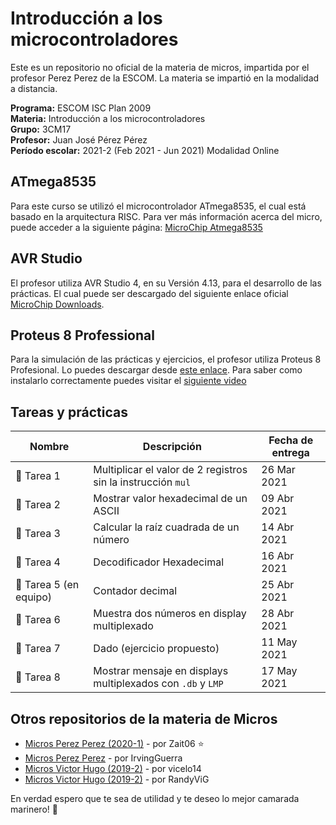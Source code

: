 # Introducción a los microcontroladores
Este es un repositorio no oficial de la materia de micros, impartida por el profesor Perez Perez de la ESCOM. La materia se impartió en la modalidad a distancia.  

**Programa:** ESCOM ISC Plan 2009  
**Materia:** Introducción a los microcontroladores  
**Grupo:** 3CM17  
**Profesor:** Juan José Pérez Pérez  
**Período escolar:** 2021-2 (Feb 2021 - Jun 2021) Modalidad Online  

## ATmega8535
Para este curso se utilizó el microcontrolador ATmega8535, el cual está basado en la arquitectura RISC. Para ver más información acerca del micro, puede acceder a la siguiente página: [MicroChip Atmega8535](https://www.microchip.com/wwwproducts/en/ATmega8535)

## AVR Studio
El profesor utiliza AVR Studio 4, en su Versión 4.13, para el desarrollo de las prácticas. El cual puede ser descargado del siguiente enlace oficial [MicroChip Downloads](https://www.microchip.com/mplab/avr-support/avr-and-sam-downloads-archive).

## Proteus 8 Professional
Para la simulación de las prácticas y ejercicios, el profesor utiliza Proteus 8 Profesional. Lo puedes descargar desde [este enlace](https://drive.google.com/file/d/1xpweVqvqQugloYkt7xuNSiQNoQ9ARY2f/view). Para saber como instalarlo correctamente puedes visitar el [siguiente video](https://youtu.be/Rru48DApb_o)

## Tareas y prácticas
| Nombre | Descripción | Fecha de entrega |
|---|---|---|
📝 Tarea 1 | Multiplicar el valor de 2 registros sin la instrucción `mul` | 26 Mar 2021
📝 Tarea 2 | Mostrar valor hexadecimal de un ASCII | 09 Abr 2021
📝 Tarea 3 | Calcular la raíz cuadrada de un número | 14 Abr 2021
📝 Tarea 4 | Decodificador Hexadecimal | 16 Abr 2021
📝 Tarea 5 (en equipo) | Contador decimal | 25 Abr 2021
📝 Tarea 6 | Muestra dos números en display multiplexado | 28 Abr 2021
📝 Tarea 7 | Dado (ejercicio propuesto) | 11 May 2021
📝 Tarea 8 | Mostrar mensaje en displays multiplexados con `.db` y `LMP` | 17 May 2021

## Otros repositorios de la materia de Micros 
- [Micros Perez Perez (2020-1)](https://github.com/Zait06/Microcontroladores-ESCOM) - por Zait06 ⭐
- [Micros Perez Perez](https://github.com/IrvingGuerra/Introduccion-a-los-Microcontroladores) - por IrvingGuerra
- [Micros Victor Hugo (2019-2)](https://github.com/vicleo14/MicrosVH) - por vicelo14
- [Micros Victor Hugo (2019-2)](https://github.com/RandyViG/Microcontroladores) - por RandyViG

En verdad espero que te sea de utilidad y te deseo lo mejor camarada marinero! 💛
